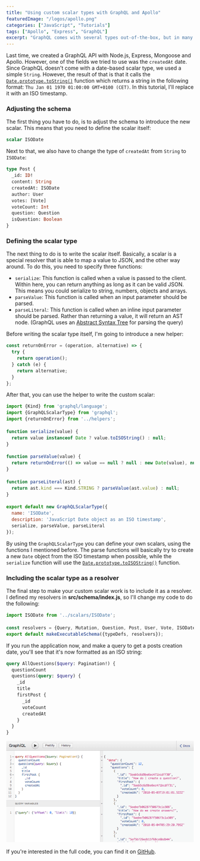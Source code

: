 ```yaml
---
title: "Using custom scalar types with GraphQL and Apollo"
featuredImage: "/logos/apollo.png"
categories: ["JavaScript", "Tutorials"]
tags: ["Apollo", "Express", "GraphQL"]
excerpt: "GraphQL comes with several types out-of-the-box, but in many cases you probably want to extend those with your own scalar types. In this tutorial we'll create our own ISO timestamp based scalar type with Node.js, GraphQL and Apollo."
---
```


Last time, we created a GraphQL API with Node.js, Express, Mongoose and Apollo. However, one of the fields we tried to use was the `createdAt` date. Since GraphQL doesn't come with a date-based scalar type, we used a simple `String`. However, the result of that is that it calls the [`Date.prototype.toString()`](https://developer.mozilla.org/en-US/docs/Web/JavaScript/Reference/Global_Objects/Date/toString) function which returns a string in the following format: `Thu Jan 01 1970 01:00:00 GMT+0100 (CET)`. In this tutorial, I'll replace it with an ISO timestamp.

### Adjusting the schema

The first thing you have to do, is to adjust the schema to introduce the new scalar. This means that you need to define the scalar itself:

```graphql
scalar ISODate
```

Next to that, we also have to change the type of `createdAt` from `String` to `ISODate`:

```graphql
type Post {
  _id: ID!
  content: String
  createdAt: ISODate
  author: User
  votes: [Vote]
  voteCount: Int
  question: Question
  isQuestion: Boolean
}
```

### Defining the scalar type

The next thing to do is to write the scalar itself. Basically, a scalar is a special resolver that is able to map a value to JSON, and the other way around. To do this, you need to specify three functions:

- `serialize`: This function is called when a value is passed to the client. Within here, you can return anything as long as it can be valid JSON. This means you could serialize to string, numbers, objects and arrays.
- `parseValue`: This function is called when an input parameter should be parsed.
- `parseLiteral`: This function is called when an inline input parameter should be parsed. Rather than returning a value, it will return an AST node. (GraphQL uses an [Abstract Syntax Tree](https://en.wikipedia.org/wiki/Abstract_syntax_tree) for parsing the query)

Before writing the scalar type itself, I'm going to introduce a new helper:

```javascript
const returnOnError = (operation, alternative) => {
  try {
    return operation();
  } catch (e) {
    return alternative;
  }
};
```

After that, you can use the helper to write the custom scalar:

```javascript
import {Kind} from 'graphql/language';
import {GraphQLScalarType} from 'graphql';
import {returnOnError} from '../helpers';

function serialize(value) {
  return value instanceof Date ? value.toISOString() : null;
}

function parseValue(value) {
  return returnOnError(() => value == null ? null : new Date(value), null);
}

function parseLiteral(ast) {
  return ast.kind === Kind.STRING ? parseValue(ast.value) : null;
}

export default new GraphQLScalarType({
  name: 'ISODate',
  description: 'JavaScript Date object as an ISO timestamp',
  serialize, parseValue, parseLiteral
});
```

By using the `GraphQLScalarType` you can define your own scalars, using the functions I mentioned before. The parse functions will basically try to create a new `Date` object from the ISO timestamp when possible, while the `serialize` function will use the [`Date.prototype.toISOString()`](https://developer.mozilla.org/en-US/docs/Web/JavaScript/Reference/Global_Objects/Date/toISOString) function.

### Including the scalar type as a resolver

The final step to make your custom scalar work is to include it as a resolver. I defined my resolvers in **src/schema/index.js**, so I'll change my code to do the following:

```javascript
import ISODate from '../scalars/ISODate';

const resolvers = {Query, Mutation, Question, Post, User, Vote, ISODate};
export default makeExecutableSchema({typeDefs, resolvers});
```

If you run the application now, and make a query to get a posts creation date, you'll see that it's now formatted as an ISO string:

```graphql
query AllQuestions($query: Pagination!) {
  questionCount
  questions(query: $query) {
    _id
    title
    firstPost {
      _id
      voteCount
      createdAt
    }
  }
}
```

![GraphiQL example of scalar type converting date to an ISO timestamp](./images/Screenshot-2018-05-13-21.04.14.png)

If you're interested in the full code, you can find it on [GitHub](https://github.com/g00glen00b/apollo-express-vue-example).
